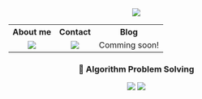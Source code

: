 <div align="center">
    <img src="https://capsule-render.vercel.app/api?type=waving&theme=onedark&height=200&section=header&text=Hi%20there👋-nl-I'm%20WoowonKim&fontSize=50" />
    <table>
        <th align="center">About me</th>
        <th align="center">Contact</th>
        <th align="center">Blog</th>
        <tr align="center">
        	<td>
                <a href="https://woowon.notion.site/d9f311f4b91942fca9fa977da72aa59b">
                	<img src="https://img.shields.io/badge/Notion-676767?style=for-the-badge&logo=notion&logoColor=white">
                </a>
            </td>
            <td>
            	<a href="mailto:dyffh1031@gmail.com">
                	<img src="https://img.shields.io/badge/Gmail-d14836?style=for-the-badge&logo=Gmail&logoColor=white">
                </a>
            </td>
            <td>
            	Comming soon!
            </td>
        </tr>
    </table>
    <h3>
        💪 Algorithm Problem Solving
    </h3>
    <img src="https://camo.githubusercontent.com/c930f15668d53d3293519aa744c7f12a06e1028d8567976b3c72c0d1e62d19b5/687474703a2f2f6d617a617373756d6e6964612e7774662f6170692f76322f67656e65726174655f62616467653f626f6a3d647966666831303331">
    <img src="https://capsule-render.vercel.app/api?type=waving&theme=gruvbox&height=200&section=footer" />
</div>

